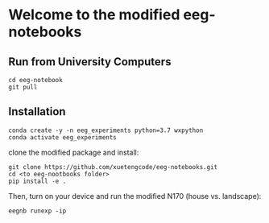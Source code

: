 # Welcome to the modified eeg-notebooks
## Run from University Computers
```
cd eeg-notebook
git pull
```

## Installation

```
conda create -y -n eeg_experiments python=3.7 wxpython
conda activate eeg_experiments
```
clone the modified package and install:
```
git clone https://github.com/xuetengcode/eeg-notebooks.git
cd <to eeg-nootbooks folder>
pip install -e .
```

Then, turn on your device and run the modified N170 (house vs. landscape):
```
eegnb runexp -ip
```

